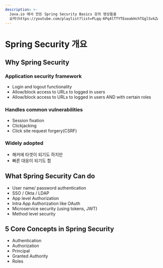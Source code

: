```yaml
---
description: >-
  Java.io 에서 만든 Spring Security Basics 강의 영상들을
  요약(https://youtube.com/playlist?list=PLqq-6Pq4lTTYTEooakHchTGglSvkZAjnE)
---
```


# Spring Security 개요

## Why Spring Security

### Application security framework

* Login and logout functionality
* Allow/block access to URLs to logged in users
* Allow/block access to URLs to logged in users AND with certain roles

### Handles common vulnerabilities

* Session  fixation
* Clickjacking
* Click site request forgery\(CSRF\)

### Widely adopted

* 해커에 타겟이 되기도 하지만
* 빠른 대응이 되기도 함

## What Spring Security Can do

* User name/ password authentication
* SSO / Okta / LDAP
* App level Authorization
* Intra App Authorization like OAuth
* Microservice security \(using tokens, JWT\)
* Method level security

## 5 Core Concepts in Spring Security

* Authentication
* Authorization
* Principal
* Granted Authority
* Roles





